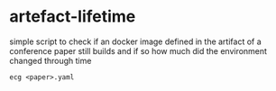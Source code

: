 # artefact-lifetime

simple script to check if an docker image defined in the artifact of a conference paper still builds and if so how much did the environment changed through time

```
ecg <paper>.yaml
```
